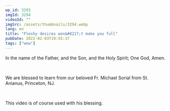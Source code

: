 ```yaml
---
wp_id: 3293
imgId: 3294
videoId: ""
imgSrc: /assets/thumbnails/3294.webp
lang: en
title: "Fleshy desires won&#8217;t make you full"
pubDate: 2022-02-03T19:55:37
tags: ["wow"]
---
```


<p>In the name of the Father, and the Son, and the Holy Spirit; One God, Amen.</p>
<p>&nbsp;</p>
<p>We are blessed to learn from our beloved Fr. Michael Sorial from St. Anianus, Princeton, NJ.</p>
<p>&nbsp;</p>
<p>This video is of course used with his blessing.</p>
